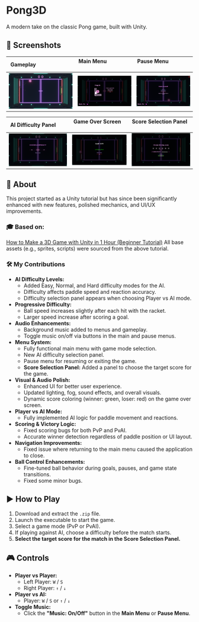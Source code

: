 # Pong3D

A modern take on the classic Pong game, built with Unity.

## 📸 Screenshots

| Gameplay                          | Main Menu                              | Pause Menu                               |
| --------------------------------- | -------------------------------------- | ---------------------------------------- |
| ![GamePlay](ScreenShots/Game.png) | ![Main Menu](ScreenShots/MainMenu.png) | ![Pause Menu](ScreenShots/PauseMenu.png) |

| AI Difficulty Panel       | Game Over Screen                      | Score Selection Panel                 |
| ------------------------- | ------------------------------------- | --------------------------------------|
| ![AI](ScreenShots/AI.png) | ![GameOver](ScreenShots/GameOver.png) | ![ScoreSelection](ScreenShots/ScoreSelection.png) |

## 🧠 About

This project started as a Unity tutorial but has since been significantly enhanced with new features, polished mechanics, and UI/UX improvements.

### 🎓 Based on:

[How to Make a 3D Game with Unity in 1 Hour (Beginner Tutorial)](https://www.youtube.com/watch?v=b3xgCUlst88)
All base assets (e.g., sprites, scripts) were sourced from the above tutorial.

### 🛠️ My Contributions

* **AI Difficulty Levels:**
    * Added Easy, Normal, and Hard difficulty modes for the AI.
    * Difficulty affects paddle speed and reaction accuracy.
    * Difficulty selection panel appears when choosing Player vs AI mode.
* **Progressive Difficulty:**
    * Ball speed increases slightly after each hit with the racket.
    * Larger speed increase after scoring a goal.
* **Audio Enhancements:**
    * Background music added to menus and gameplay.
    * Toggle music on/off via buttons in the main and pause menus.
* **Menu System:**
    * Fully functional main menu with game mode selection.
    * New AI difficulty selection panel.
    * Pause menu for resuming or exiting the game.
    * **Score Selection Panel:** Added a panel to choose the target score for the game.
* **Visual & Audio Polish:**
    * Enhanced UI for better user experience.
    * Updated lighting, fog, sound effects, and overall visuals.
    * Dynamic score coloring (winner: green, loser: red) on the game over screen.
* **Player vs AI Mode:**
    * Fully implemented AI logic for paddle movement and reactions.
* **Scoring & Victory Logic:**
    * Fixed scoring bugs for both PvP and PvAI.
    * Accurate winner detection regardless of paddle position or UI layout.
* **Navigation Improvements:**
    * Fixed issue where returning to the main menu caused the application to close.
* **Ball Control Enhancements:**
    * Fine-tuned ball behavior during goals, pauses, and game state transitions.
    * Fixed some minor bugs.

## ▶️ How to Play

1.  Download and extract the `.zip` file.
2.  Launch the executable to start the game.
3.  Select a game mode (PvP or PvAI).
4.  If playing against AI, choose a difficulty before the match starts.
5.  **Select the target score for the match in the Score Selection Panel.**

## 🎮 Controls

* **Player vs Player:**
    * Left Player: `W` / `S`
    * Right Player: `↑` / `↓`
* **Player vs AI:**
    * Player: `W` / `S` or `↑` / `↓`
* **Toggle Music:**
    * Click the **"Music: On/Off"** button in the **Main Menu** or **Pause Menu**.